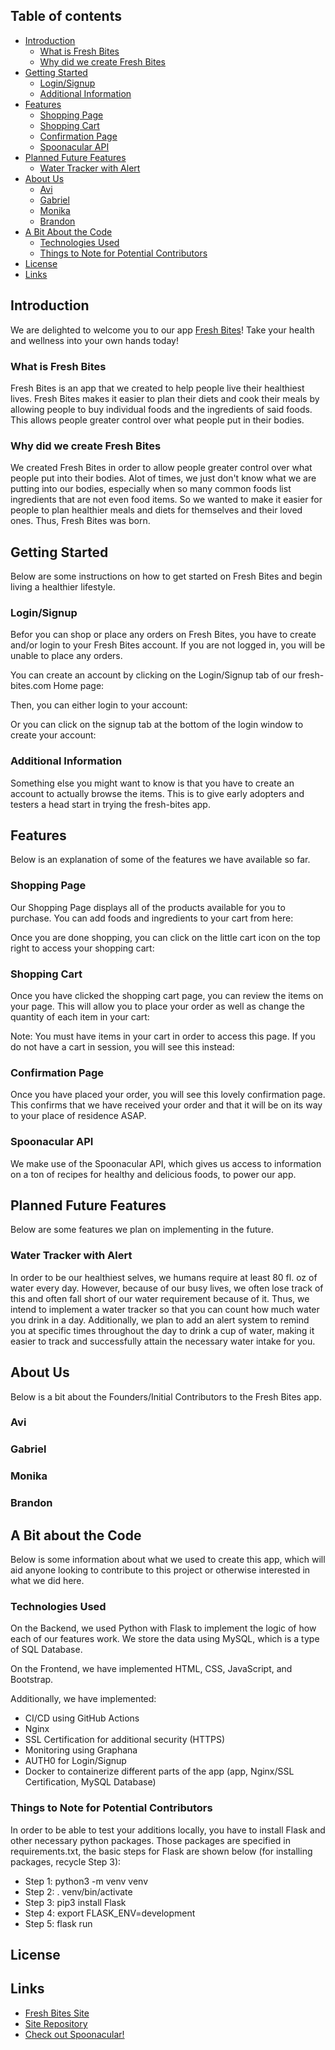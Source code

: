 ## Table of contents

- [Introduction](#introduction)
    - [What is Fresh Bites](#what-is-fresh-bites)
    - [Why did we create Fresh Bites](#why-did-we-create-fresh-bites)
- [Getting Started](#getting-started)
    - [Login/Signup](#login-signup)
    - [Additional Information](#additional-information)
- [Features](#features)
    - [Shopping Page](#shopping-page)
    - [Shopping Cart](#shopping-cart)
    - [Confirmation Page](#confirmation-page)
    - [Spoonacular API](#spoonacular-api)
- [Planned Future Features](#planned-future-features)
    - [Water Tracker with Alert](#water-tracker-with-alert)
- [About Us](#about-us)
    - [Avi](#avi)
    - [Gabriel](#gabriel)
    - [Monika](#monika)
    - [Brandon](#brandon)
- [A Bit About the Code](#a-bit-about-the-code)
    - [Technologies Used](#technologies-used)
    - [Things to Note for Potential Contributors](#things-to-note-for-potential-contributors)
- [License](#license)
- [Links](#links)

## Introduction

We are delighted to welcome you to our app [Fresh Bites](https://fresh-bites.tech)! Take your health and wellness into your own hands today!

### What is Fresh Bites

Fresh Bites is an app that we created to help people live their healthiest lives. Fresh Bites makes it easier to plan their diets and cook their meals by allowing people to buy individual foods and the ingredients of said foods. This allows people greater control over what people put in their bodies. 

### Why did we create Fresh Bites

We created Fresh Bites in order to allow people greater control over what people put into their bodies. Alot of times, we just don't know what we are putting into our bodies, especially when so many common foods list ingredients that are not even food items. So we wanted to make it easier for people to plan healthier meals and diets for themselves and their loved ones. Thus, Fresh Bites was born. 

## Getting Started

Below are some instructions on how to get started on Fresh Bites and begin living a healthier lifestyle. 

### Login/Signup

Befor you can shop or place any orders on Fresh Bites, you have to create and/or login to your Fresh Bites account. If you are not logged in, you will be unable to place any orders.

You can create an account by clicking on the Login/Signup tab of our fresh-bites.com Home page: 


Then, you can either login to your account:


Or you can click on the signup tab at the bottom of the login window to create your account: 

### Additional Information

Something else you might want to know is that you have to create an account to actually browse the items. This is to give early adopters and testers a head start in trying the fresh-bites app.

## Features

Below is an explanation of some of the features we have available so far.

### Shopping Page

Our Shopping Page displays all of the products available for you to purchase. You can add foods and ingredients to your cart from here:



Once you are done shopping, you can click on the little cart icon on the top right to access your shopping cart:

### Shopping Cart

Once you have clicked the shopping cart page, you can review the items on your page. This will allow you to place your order as well as change the quantity of each item in your cart:




Note: You must have items in your cart in order to access this page. If you do not have a cart in session, you will see this instead:




### Confirmation Page

Once you have placed your order, you will see this lovely confirmation page. This confirms that we have received your order and that it will be on its way to your place of residence ASAP. 

### Spoonacular API

We make use of the Spoonacular API, which gives us access to information on a ton of recipes for healthy and delicious foods, to power our app. 

## Planned Future Features 

Below are some features we plan on implementing in the future. 

### Water Tracker with Alert

In order to be our healthiest selves, we humans require at least 80 fl. oz of water every day. However, because of our busy lives, we often lose track of this and often fall short of our water requirement because of it. Thus, we intend to implement a water tracker so that you can count how much water you drink in a day. Additionally, we plan to add an alert system to remind you at specific times throughout the day to drink a cup of water, making it easier to track and successfully attain the necessary water intake for you.

## About Us

Below is a bit about the Founders/Initial Contributors to the Fresh Bites app.

### Avi

### Gabriel

### Monika

### Brandon

## A Bit about the Code

Below is some information about what we used to create this app, which will aid anyone looking to contribute to this project or otherwise interested in what we did here. 

### Technologies Used

On the Backend, we used Python with Flask to implement the logic of how each of our features work. We store the data using MySQL, which is a type of SQL Database. 

On the Frontend, we have implemented HTML, CSS, JavaScript, and Bootstrap. 

Additionally, we have implemented:
 - CI/CD using GitHub Actions 
 - Nginx
 - SSL Certification for additional security (HTTPS)
 - Monitoring using Graphana 
 - AUTH0 for Login/Signup
 - Docker to containerize different parts of the app (app, Nginx/SSL Certification, MySQL Database)

### Things to Note for Potential Contributors

In order to be able to test your additions locally, you have to install Flask and other necessary python packages. Those packages are specified in requirements.txt, the basic steps for Flask are shown below (for installing packages, recycle Step 3):

- Step 1: python3 -m venv venv
- Step 2: . venv/bin/activate
- Step 3: pip3 install Flask
- Step 4: export FLASK_ENV=development
- Step 5: flask run

## License

## Links
- [Fresh Bites Site](https://fresh-bites.tech/)
- [Site Repository](https://github.com/MLH-Fellowship/fresh-bites/)
- [Check out Spoonacular!](https://spoonacular.com/)
